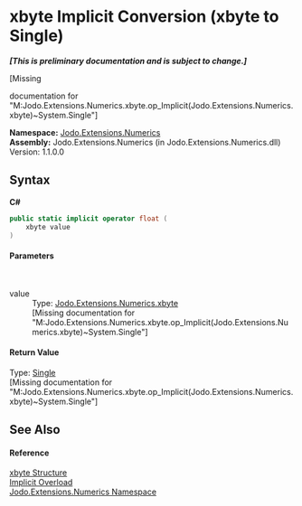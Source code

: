 # xbyte&nbsp;Implicit Conversion (xbyte to Single)
 _**\[This is preliminary documentation and is subject to change.\]**_

\[Missing <summary> documentation for "M:Jodo.Extensions.Numerics.xbyte.op_Implicit(Jodo.Extensions.Numerics.xbyte)~System.Single"\]

**Namespace:**&nbsp;<a href="N_Jodo_Extensions_Numerics">Jodo.Extensions.Numerics</a><br />**Assembly:**&nbsp;Jodo.Extensions.Numerics (in Jodo.Extensions.Numerics.dll) Version: 1.1.0.0

## Syntax

**C#**<br />
``` C#
public static implicit operator float (
	xbyte value
)
```


#### Parameters
&nbsp;<dl><dt>value</dt><dd>Type: <a href="T_Jodo_Extensions_Numerics_xbyte">Jodo.Extensions.Numerics.xbyte</a><br />\[Missing <param name="value"/> documentation for "M:Jodo.Extensions.Numerics.xbyte.op_Implicit(Jodo.Extensions.Numerics.xbyte)~System.Single"\]</dd></dl>

#### Return Value
Type: <a href="https://docs.microsoft.com/dotnet/api/system.single" target="_blank" rel="noopener noreferrer">Single</a><br />\[Missing <returns> documentation for "M:Jodo.Extensions.Numerics.xbyte.op_Implicit(Jodo.Extensions.Numerics.xbyte)~System.Single"\]

## See Also


#### Reference
<a href="T_Jodo_Extensions_Numerics_xbyte">xbyte Structure</a><br /><a href="Overload_Jodo_Extensions_Numerics_xbyte_op_Implicit">Implicit Overload</a><br /><a href="N_Jodo_Extensions_Numerics">Jodo.Extensions.Numerics Namespace</a><br />